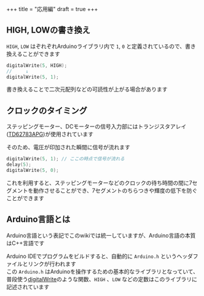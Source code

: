 +++
title = "応用編"
draft = true
+++

## HIGH, LOWの書き換え

`HIGH`, `LOW` はぞれぞれArduinoライブラリ内で `1`, `0` と定義されているので、書き換えることができます

```c++
digitalWrite(5, HIGH);
//     ↓
digitalWrite(5, 1);
```

書き換えることで二次元配列などの可読性が上がる場合があります

## クロックのタイミング

ステッピングモーター、DCモーターの信号入力部にはトランジスタアレイ([TD62783APG](https://toshiba.semicon-storage.com/jp/semiconductor/product/linear-ics/transistor-arrays/detail.TD62783APG.html))が使用されています

そのため、電圧が印加された瞬間に信号が流れます

```c++
digitalWrite(5, 1); // ここの時点で信号が流れる
delay(5);
digitalWrite(5, 0);
```

これを利用すると、ステッピングモーターなどのクロックの待ち時間の間に7セグメントを動作させることができ、7セグメントのちらつきや輝度の低下を防ぐことができます

## Arduino言語とは

Arduino言語という表記でこのwikiでは統一していますが、Arduino言語の本質はC++言語です

Arduino IDEでプログラムをビルドすると、自動的に `Arduino.h` というヘッダファイルとリンクが行われます  
この `Arduino.h` はArduinoを操作するための基本的なライブラリとなっていて、普段使う[digitalWrite](よく使う関数#digitalwrite)のような関数、`HIGH` 、`LOW` などの定数はこのライブラリに記述されています
